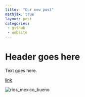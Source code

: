 ```yaml
---
title:  "Our new post"
mathjax: true 
layout: post
categories: 
 - github
 - website
---
```


# Header goes here 

Text goes here. 

[link](google.com) 



![rios_mexico_bueno](https://github.com/rulocastellanos/rulocastellanos.github.io/assets/42686140/beaa9a1c-3e72-4213-af79-659e455223b1)
